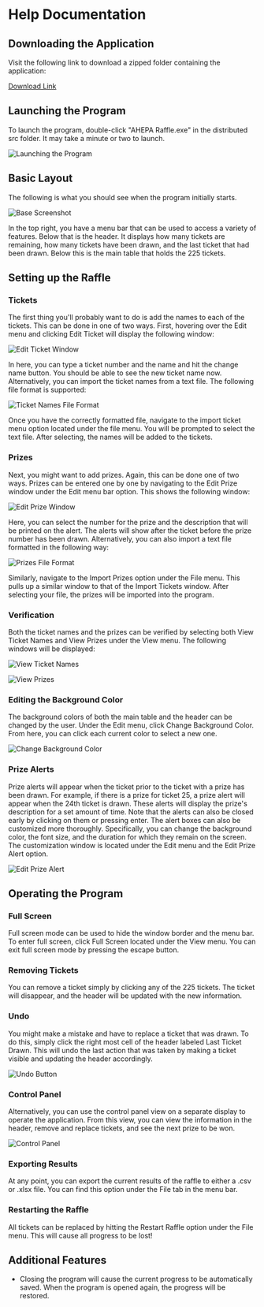 # Help Documentation

## Downloading the Application

Visit the following link to download a zipped folder containing the application:

[Download Link](https://github.com/KaravolisL/AHEPA-Raffle/releases)

## Launching the Program

To launch the program, double-click "AHEPA Raffle.exe" in the distributed src folder. It may take a minute or two to launch.

![Launching the Program](https://github.com/KaravolisL/AHEPA-Raffle/raw/master/docs/screenshots/LaunchingProgram.PNG)

## Basic Layout
The following is what you should see when the program initially starts.

![Base Screenshot](https://github.com/KaravolisL/AHEPA-Raffle/raw/master/docs/screenshots/Base.PNG)

In the top right, you have a menu bar that can be used to access a variety of features. Below that is the header. It displays how many tickets are remaining, how many tickets have been drawn, and the last ticket that had been drawn. Below this is the main table that holds the 225 tickets.

## Setting up the Raffle

### Tickets

The first thing you'll probably want to do is add the names to each of the tickets. This can be done in one of two ways. First, hovering over the Edit menu and clicking Edit Ticket will display the following window:

![Edit Ticket Window](https://github.com/KaravolisL/AHEPA-Raffle/raw/master/docs/screenshots/EditTicketWindow.PNG)

In here, you can type a ticket number and the name and hit the change name button. You should be able to see the new ticket name now. Alternatively, you can import the ticket names from a text file. The following file format is supported:

![Ticket Names File Format](https://github.com/KaravolisL/AHEPA-Raffle/raw/master/docs/screenshots/TicketNamesFileFormat.PNG)

Once you have the correctly formatted file, navigate to the import ticket menu option located under the file menu. You will be prompted to select the text file. After selecting, the names will be added to the tickets.

### Prizes

Next, you might want to add prizes. Again, this can be done one of two ways. Prizes can be entered one by one by navigating to the Edit Prize window under the Edit menu bar option. This shows the following window:

![Edit Prize Window](https://github.com/KaravolisL/AHEPA-Raffle/raw/master/docs/screenshots/EditPrizeWindow.PNG)

Here, you can select the number for the prize and the description that will be printed on the alert. The alerts will show after the ticket before the prize number has been drawn. Alternatively, you can also import a text file formatted in the following way:

![Prizes File Format](https://github.com/KaravolisL/AHEPA-Raffle/raw/master/docs/screenshots/PrizeFileFormat.PNG)

Similarly, navigate to the Import Prizes option under the File menu. This pulls up a similar window to that of the Import Tickets window. After selecting your file, the prizes will be imported into the program.

### Verification

Both the ticket names and the prizes can be verified by selecting both View Ticket Names and View Prizes under the View menu. The following windows will be displayed:

![View Ticket Names](https://github.com/KaravolisL/AHEPA-Raffle/raw/master/docs/screenshots/ViewTicketNames.PNG)

![View Prizes](https://github.com/KaravolisL/AHEPA-Raffle/raw/master/docs/screenshots/ViewPrizes.PNG)

### Editing the Background Color

The background colors of both the main table and the header can be changed by the user. Under the Edit menu, click Change Background Color. From here, you can click each current color to select a new one.

![Change Background Color](https://github.com/KaravolisL/AHEPA-Raffle/raw/master/docs/screenshots/ChangeBackgroundColor.PNG)

### Prize Alerts

Prize alerts will appear when the ticket prior to the ticket with a prize has been drawn. For example, if there is a prize for ticket 25, a prize alert will appear when the 24th ticket is drawn. These alerts will display the prize's description for a set amount of time. Note that the alerts can also be closed early by clicking on them or pressing enter. The alert boxes can also be customized more thoroughly. Specifically, you can change the background color, the font size, and the duration for which they remain on the screen. The customization window is located under the Edit menu and the Edit Prize Alert option.

![Edit Prize Alert](https://github.com/KaravolisL/AHEPA-Raffle/raw/master/docs/screenshots/EditPrizeAlert.PNG)

## Operating the Program

### Full Screen

Full screen mode can be used to hide the window border and the menu bar. To enter full screen, click Full Screen located under the View menu. You can exit full screen mode by pressing the escape button.

### Removing Tickets

You can remove a ticket simply by clicking any of the 225 tickets. The ticket will disappear, and the header will be updated with the new information.

### Undo

You might make a mistake and have to replace a ticket that was drawn. To do this, simply click the right most cell of the header labeled Last Ticket Drawn. This will undo the last action that was taken by making a ticket visible and updating the header accordingly.

![Undo Button](https://github.com/KaravolisL/AHEPA-Raffle/raw/master/docs/screenshots/UndoButton.png)

### Control Panel

Alternatively, you can use the control panel view on a separate display to operate the application. From this view, you can view the information in the header, remove and replace tickets, and see the next prize to be won.

![Control Panel](https://github.com/KaravolisL/AHEPA-Raffle/raw/master/docs/screenshots/ControlPanel.PNG)

### Exporting Results

At any point, you can export the current results of the raffle to either a .csv or .xlsx file. You can find this option under the File tab in the menu bar.

### Restarting the Raffle

All tickets can be replaced by hitting the Restart Raffle option under the File menu. This will cause all progress to be lost!

## Additional Features

+ Closing the program will cause the current progress to be automatically saved. When the program is opened again, the progress will be restored.